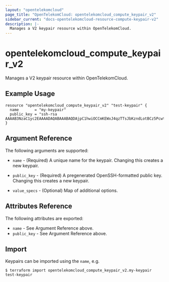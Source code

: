```yaml
---
layout: "opentelekomcloud"
page_title: "OpenTelekomCloud: opentelekomcloud_compute_keypair_v2"
sidebar_current: "docs-opentelekomcloud-resource-compute-keypair-v2"
description: |-
  Manages a V2 keypair resource within OpenTelekomCloud.
---
```


# opentelekomcloud\_compute\_keypair_v2

Manages a V2 keypair resource within OpenTelekomCloud.

## Example Usage

```hcl
resource "opentelekomcloud_compute_keypair_v2" "test-keypair" {
  name       = "my-keypair"
  public_key = "ssh-rsa AAAAB3NzaC1yc2EAAAADAQABAAABAQDAjpC1hwiOCCmKEWxJ4qzTTsJbKzndLotBCz5PcwtUnflmU+gHJtWMZKpuEGVi29h0A/+ydKek1O18k10Ff+4tyFjiHDQAnOfgWf7+b1yK+qDip3X1C0UPMbwHlTfSGWLGZqd9LvEFx9k3h/M+VtMvwR1lJ9LUyTAImnNjWG7TaIPmui30HvM2UiFEmqkr4ijq45MyX2+fLIePLRIF61p4whjHAQYufqyno3BS48icQb4p6iVEZPo4AE2o9oIyQvj2mx4dk5Y8CgSETOZTYDOR3rU2fZTRDRgPJDH9FWvQjF5tA0p3d9CoWWd2s6GKKbfoUIi8R/Db1BSPJwkqB"
}
```

## Argument Reference

The following arguments are supported:

* `name` - (Required) A unique name for the keypair. Changing this creates a new
    keypair.

* `public_key` - (Required) A pregenerated OpenSSH-formatted public key.
    Changing this creates a new keypair.

* `value_specs` - (Optional) Map of additional options.

## Attributes Reference

The following attributes are exported:

* `name` - See Argument Reference above.
* `public_key` - See Argument Reference above.

## Import

Keypairs can be imported using the `name`, e.g.

```
$ terraform import opentelekomcloud_compute_keypair_v2.my-keypair test-keypair
```
